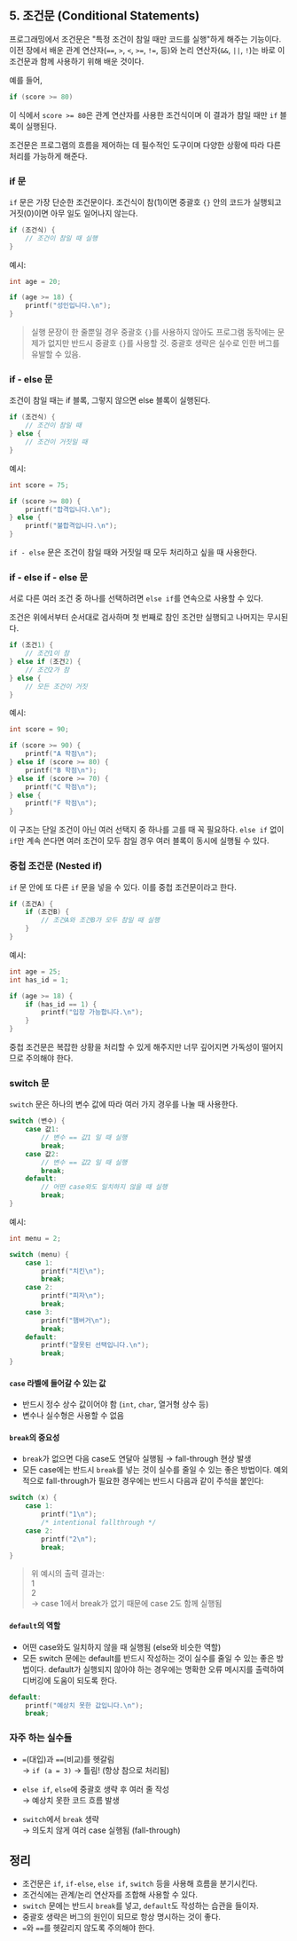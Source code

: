 ## 5. 조건문 (Conditional Statements)

프로그래밍에서 조건문은 "특정 조건이 참일 때만 코드를 실행"하게 해주는 기능이다.
이전 장에서 배운 관계 연산자(`==`, `>`, `<`, `>=`, `!=`, 등)와 논리 연산자(`&&`, `||`, `!`)는 바로 이 조건문과 함께 사용하기 위해 배운 것이다.

예를 들어,

```c
if (score >= 80)
```

이 식에서 `score >= 80`은 관계 연산자를 사용한 조건식이며 이 결과가 참일 때만 `if` 블록이 실행된다.

조건문은 프로그램의 흐름을 제어하는 데 필수적인 도구이며 다양한 상황에 따라 다른 처리를 가능하게 해준다.

### if 문

`if` 문은 가장 단순한 조건문이다.
조건식이 참(1)이면 중괄호 `{}` 안의 코드가 실행되고 거짓(0)이면 아무 일도 일어나지 않는다.

```c
if (조건식) {
    // 조건이 참일 때 실행
}
```

예시:

```c
int age = 20;

if (age >= 18) {
    printf("성인입니다.\n");
}
```

> 실행 문장이 한 줄뿐일 경우 중괄호 `{}`를 사용하지 않아도 프로그램 동작에는 문제가 없지만 반드시 중괄호 `{}`를 사용할 것. 중괄호 생략은 실수로 인한 버그를 유발할 수 있음.

### if - else 문

조건이 참일 때는 if 블록, 그렇지 않으면 else 블록이 실행된다.

```c
if (조건식) {
    // 조건이 참일 때
} else {
    // 조건이 거짓일 때
}
```

예시:

```c
int score = 75;

if (score >= 80) {
    printf("합격입니다.\n");
} else {
    printf("불합격입니다.\n");
}
```

`if - else` 문은 조건이 참일 때와 거짓일 때 모두 처리하고 싶을 때 사용한다.

### if - else if - else 문

서로 다른 여러 조건 중 하나를 선택하려면 `else if`를 연속으로 사용할 수 있다.

조건은 위에서부터 순서대로 검사하며 첫 번째로 참인 조건만 실행되고 나머지는 무시된다.

```c
if (조건1) {
    // 조건1이 참
} else if (조건2) {
    // 조건2가 참
} else {
    // 모든 조건이 거짓
}
```

예시:

```c
int score = 90;

if (score >= 90) {
    printf("A 학점\n");
} else if (score >= 80) {
    printf("B 학점\n");
} else if (score >= 70) {
    printf("C 학점\n");
} else {
    printf("F 학점\n");
}
```

이 구조는 단일 조건이 아닌 여러 선택지 중 하나를 고를 때 꼭 필요하다. `else if` 없이 `if`만 계속 쓴다면 여러 조건이 모두 참일 경우 여러 블록이 동시에 실행될 수 있다.

### 중첩 조건문 (Nested if)

`if` 문 안에 또 다른 `if` 문을 넣을 수 있다. 이를 중첩 조건문이라고 한다.

```c
if (조건A) {
    if (조건B) {
        // 조건A와 조건B가 모두 참일 때 실행
    }
}
```

예시:

```c
int age = 25;
int has_id = 1;

if (age >= 18) {
    if (has_id == 1) {
        printf("입장 가능합니다.\n");
    }
}
```

중첩 조건문은 복잡한 상황을 처리할 수 있게 해주지만 너무 깊어지면 가독성이 떨어지므로 주의해야 한다.

### switch 문

`switch` 문은 하나의 변수 값에 따라 여러 가지 경우를 나눌 때 사용한다.

```c
switch (변수) {
    case 값1:
        // 변수 == 값1 일 때 실행
        break;
    case 값2:
        // 변수 == 값2 일 때 실행
        break;
    default:
        // 어떤 case와도 일치하지 않을 때 실행
        break;
}
```

예시:

```c
int menu = 2;

switch (menu) {
    case 1:
        printf("치킨\n");
        break;
    case 2:
        printf("피자\n");
        break;
    case 3:
        printf("햄버거\n");
        break;
    default:
        printf("잘못된 선택입니다.\n");
        break;
}
```

#### `case` 라벨에 들어갈 수 있는 값

- 반드시 정수 상수 값이어야 함 (`int`, `char`, 열거형 상수 등)
- 변수나 실수형은 사용할 수 없음

#### `break`의 중요성

- `break`가 없으면 다음 case도 연달아 실행됨 → fall-through 현상 발생
- 모든 case에는 반드시 `break`를 넣는 것이 실수를 줄일 수 있는 좋은 방법이다. 예외적으로 fall-through가 필요한 경우에는 반드시 다음과 같이 주석을 붙인다:

```c
switch (x) {
    case 1:
        printf("1\n");
        /* intentional fallthrough */
    case 2:
        printf("2\n");
        break;
}
```

> 위 예시의 출력 결과는:  
> 1  
> 2  
> → case 1에서 break가 없기 때문에 case 2도 함께 실행됨

#### `default`의 역할

- 어떤 case와도 일치하지 않을 때 실행됨 (else와 비슷한 역할)
- 모든 switch 문에는 default를 반드시 작성하는 것이 실수를 줄일 수 있는 좋은 방법이다. default가 실행되지 않아야 하는 경우에는 명확한 오류 메시지를 출력하여 디버깅에 도움이 되도록 한다.

```c
default:
    printf("예상치 못한 값입니다.\n");
    break;
```

### 자주 하는 실수들

- `=`(대입)과 `==`(비교)를 헷갈림  
  → `if (a = 3)` → 틀림! (항상 참으로 처리됨)

- `else if`, `else`에 중괄호 생략 후 여러 줄 작성  
  → 예상치 못한 코드 흐름 발생

- `switch`에서 `break` 생략  
  → 의도치 않게 여러 case 실행됨 (fall-through)

## 정리

* 조건문은 `if`, `if-else`, `else if`, `switch` 등을 사용해 흐름을 분기시킨다.
* 조건식에는 관계/논리 연산자를 조합해 사용할 수 있다.
* `switch` 문에는 반드시 `break`를 넣고, `default`도 작성하는 습관을 들이자.
* 중괄호 생략은 버그의 원인이 되므로 항상 명시하는 것이 좋다.
* `=`와 `==`를 헷갈리지 않도록 주의해야 한다.
